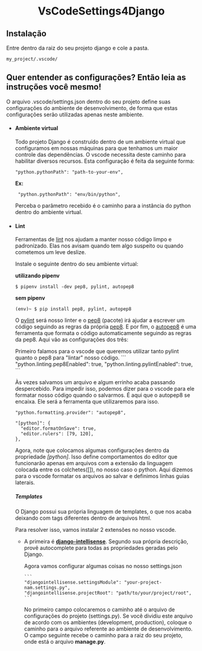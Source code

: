 <h1 align="center">VsCodeSettings4Django</h1>

<h2>Instalação</h2>
<p>Entre dentro da raiz do seu projeto django e cole a pasta.</p>
  
  ``` 
  my_project/.vscode/  
  ```

<h2>Quer entender as configurações? Então leia as instruções você mesmo!</h2>

<p>O arquivo .vscode/settings.json dentro do seu projeto define suas configurações do ambiente de desenvolvimento, de forma que estas configurações serão utilizadas apenas neste ambiente.</p>

<ul list-style="circle">

<li>
<h4>Ambiente virtual</h4>
<p>Todo projeto Django é construído dentro de um ambiente virtual que configuramos em nossas máquinas para que tenhamos um        maior controle das dependências. O vscode necessita deste caminho para habilitar diversos recursos. Esta configuração é          feita da seguinte forma:
</p>
       
 ``` 
 "python.pythonPath": "path-to-your-env", 
 ```
 
 <strong>Ex:</strong><br/>
 
 ``` 
  "python.pythonPath": "env/bin/python", 
 ```
 
<p>
Perceba o parâmetro recebido é o caminho para a instância do python dentro do ambiente virtual.   
</p>
</li>


<li>

<h4>Lint</h4>

<p>Ferramentas de <a href="https://www.google.com/search?ei=eu_dXPn5FZud5OUPh6easAc&q=what+is+lint+in+the+code&oq=what+is+lint+in+the+code&gs_l=psy-ab.3..0i71l8.6662.10026..10130...0.0..0.0.0.......0....1..gws-wiz.hmW_HKZPUkY" target+"_blank">lint</a> nos ajudam a manter nosso código limpo e padronizado. Elas nos avisam quando tem algo suspeito ou        quando cometemos um leve deslize.  
</p>

<p>Instale o seguinte dentro do seu ambiente virtual:</p>
  
<strong>utilizando pipenv</strong><br/>
```
$ pipenv install -dev pep8, pylint, autopep8
```

 <strong>sem pipenv</strong><br/>
```
(env)~ $ pip install pep8, pylint, autopep8
```

<p>O <a href="https://www.pylint.org/" target="_blank">pylint</a> será nosso linter e o <a href="https://pypi.org/project/pep8/" target="_blank">pep8</a> (pacote) irá ajudar a escrever um código seguindo as regras da própria <a href="https://www.python.org/dev/peps/pep-0008/">pep8</a>. E por fim, o <a href="https://pypi.org/project/autopep8/0.8/" target="__blank">autopep8</a> é uma ferramenta que formata o código automaticamente seguindo as regras da pep8. Aqui vão as configurações dos três:
</p>

<p>Primeiro falamos para o vscode que queremos utilizar tanto pylint quanto o pep8 para "lintar" nosso código.
```
"python.linting.pep8Enabled": true,
"python.linting.pylintEnabled": true,
```
<p>Às vezes salvamos um arquivo e algum errinho acaba passando despercebido. Para impedir isso, podemos dizer para o vscode para ele formatar nosso código quando o salvarmos. É aqui que o autopep8 se encaixa. Ele será a ferramenta que utilizaremos para isso. </p>

```
"python.formatting.provider": "autopep8",
  
"[python]": {
  "editor.formatOnSave": true,
  "editor.rulers": [79, 120],
},
```
<p>Agora, note que colocamos algumas configurações dentro da propriedade <i>[python]</i>. Isso define comportamentos do editor que funcionarão apenas em arquivos com a extensão da linguagem colocada entre os colchetes([]), no nosso caso o python. Aqui dizemos para o vscode formatar os arquivos ao salvar e definimos linhas guias laterais.
</li

<li>

<h5>Templates</h5>
<p>O Django possui sua própria linguagem de templates, o que nos acaba deixando com tags diferentes dentro de arquivos html.</p>
<p>Para resolver isso, vamos instalar 2 extensões no nosso vscode.</p>

<ul list-style="circle">
  <li>
    <p>A primeira é <strong><a href="https://marketplace.visualstudio.com/items?itemName=shamanu4.django-intellisense"              target="blank">django-intellisense</a></strong>. Segundo sua própria descrição, provê autocomplete para todas as              propriedades geradas pelo Django.
    <p>
    <p>Agora vamos configurar algumas coisas no nosso settings.json</p>
    
    ```
    "djangointellisense.settingsModule": "your-project-nam.settings.py", 
    "djangointellisense.projectRoot": "path/to/your/project/root",
    ```
  </li>
  <p>No primeiro campo colocaremos o caminho até o arquivo de configurações do projeto (settings.py). Se você dividiu este        arquivo de acordo com os ambientes (development, production), coloque o caminho para o arquivo referente ao ambiente de      desenvolvimento. O campo seguinte recebe o caminho para a raiz do seu projeto, onde está o arquivo      <strong>manage.py</strong>. 
  </p>
</li>
</ul>
